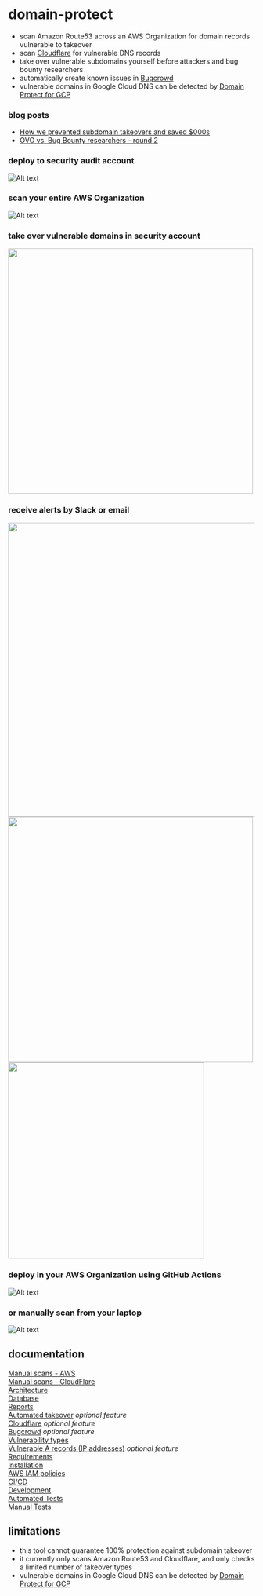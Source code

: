 # domain-protect
* scan Amazon Route53 across an AWS Organization for domain records vulnerable to takeover
* scan [Cloudflare](docs/cloudflare.md) for vulnerable DNS records
* take over vulnerable subdomains yourself before attackers and bug bounty researchers
* automatically create known issues in [Bugcrowd](docs/bugcrowd.md)
* vulnerable domains in Google Cloud DNS can be detected by [Domain Protect for GCP](https://github.com/ovotech/domain-protect-gcp)

### blog posts
* [How we prevented subdomain takeovers and saved $000s](https://tech.ovoenergy.com/how-we-prevented-subdomain-takeovers-and-saved-000s/)
* [OVO vs. Bug Bounty researchers - round 2](https://tech.ovoenergy.com/ovo-vs-bug-bounty-researchers-round-2/)

### deploy to security audit account

![Alt text](docs/images/domain-protect.png?raw=true "Domain Protect architecture")

### scan your entire AWS Organization

![Alt text](docs/images/multi-account.png?raw=true "Multi account setup")

### take over vulnerable domains in security account

<kbd>
  <img src="docs/images/takeover.png" width="500">
</kbd>

### receive alerts by Slack or email

<kbd>
  <img src="docs/images/new.png" width="600">
</kbd>

<kbd>
  <img src="docs/images/slack-ns.png" width="500">
</kbd>

<kbd>
  <img src="docs/images/fixed.png" width="400">
</kbd>

### deploy in your AWS Organization using GitHub Actions

![Alt text](docs/images/pipeline.png?raw=true "GitHub Actions pipeline")

### or manually scan from your laptop

![Alt text](docs/images/vulnerable-eb-cnames.png?raw=true "Detect vulnerable ElasticBeanstalk CNAMEs")

## documentation
[Manual scans - AWS](manual_scans/aws/README.md)  
[Manual scans - CloudFlare](manual_scans/cloudflare/README.md)  
[Architecture](docs/architecture.md)  
[Database](docs/database.md)  
[Reports](docs/reports.md)  
[Automated takeover](docs/automated-takeover.md) *optional feature*  
[Cloudflare](docs/cloudflare.md) *optional feature*  
[Bugcrowd](docs/bugcrowd.md) *optional feature*  
[Vulnerability types](docs/vulnerability-types.md)  
[Vulnerable A records (IP addresses)](docs/a-records.md) *optional feature*   
[Requirements](docs/requirements.md)  
[Installation](docs/installation.md)  
[AWS IAM policies](docs/aws-iam-policies.md)  
[CI/CD](docs/ci-cd.md)  
[Development](docs/development.md)  
[Automated Tests](docs/automated-tests.md)  
[Manual Tests](docs/manual-tests.md)  

## limitations
* this tool cannot guarantee 100% protection against subdomain takeover
* it currently only scans Amazon Route53 and Cloudflare, and only checks a limited number of takeover types
* vulnerable domains in Google Cloud DNS can be detected by [Domain Protect for GCP](https://github.com/ovotech/domain-protect-gcp)
